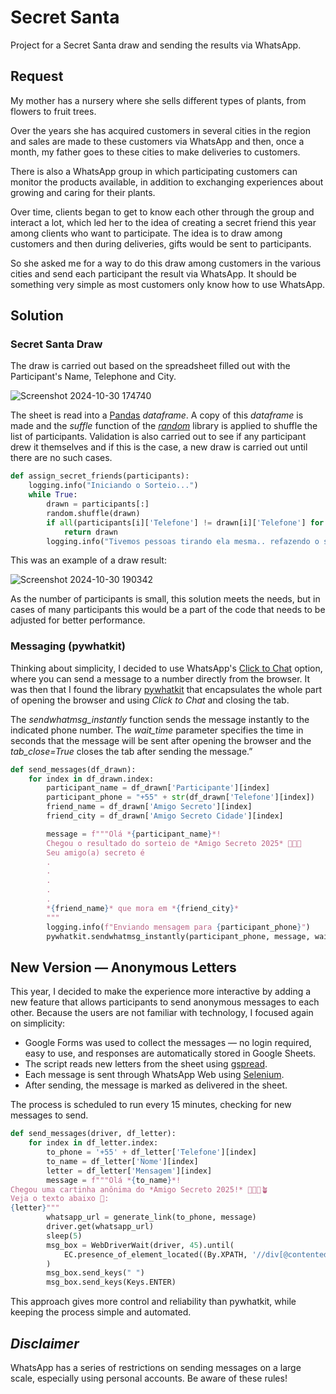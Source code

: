 # Secret Santa

Project for a Secret Santa draw and sending the results via WhatsApp.

## Request

My mother has a nursery where she sells different types of plants, from flowers to fruit trees.

Over the years she has acquired customers in several cities in the region and sales are made to these customers via WhatsApp and then, once a month, my father goes to these cities to make deliveries to customers.

There is also a WhatsApp group in which participating customers can monitor the products available, in addition to exchanging experiences about growing and caring for their plants.

Over time, clients began to get to know each other through the group and interact a lot, which led her to the idea of creating a secret friend this year among clients who want to participate.
The idea is to draw among customers and then during deliveries, gifts would be sent to participants.

So she asked me for a way to do this draw among customers in the various cities and send each participant the result via WhatsApp.
It should be something very simple as most customers only know how to use WhatsApp.

## Solution

### Secret Santa Draw

The draw is carried out based on the spreadsheet filled out with the Participant's Name, Telephone and City.

![Screenshot 2024-10-30 174740](https://github.com/user-attachments/assets/00ee603f-fc46-48d7-b18e-4aa036e0b56a)


The sheet is read into a [Pandas](https://pandas.pydata.org/) _dataframe_. A copy of this _dataframe_ is made and the _suffle_ function of the [_random_](https://docs.python.org/3/library/random.html) library is applied to shuffle the list of participants.
Validation is also carried out to see if any participant drew it themselves and if this is the case, a new draw is carried out until there are no such cases.

``` python
def assign_secret_friends(participants):
    logging.info("Iniciando o Sorteio...")
    while True:
        drawn = participants[:]
        random.shuffle(drawn)
        if all(participants[i]['Telefone'] != drawn[i]['Telefone'] for i in range(len(participants))):
            return drawn
        logging.info("Tivemos pessoas tirando ela mesma.. refazendo o sorteio")
```

This was an example of a draw result:

![Screenshot 2024-10-30 190342](https://github.com/user-attachments/assets/dcd4b311-4aba-4848-bb8b-fcaf00071290)


As the number of participants is small, this solution meets the needs, but in cases of many participants this would be a part of the code that needs to be adjusted for better performance.

### Messaging (pywhatkit)

Thinking about simplicity, I decided to use WhatsApp's [Click to Chat](https://faq.whatsapp.com/5913398998672934/?helpref=uf_share) option, where you can send a message to a number directly from the browser.
It was then that I found the library [pywhatkit](https://pypi.org/project/pywhatkit/) that encapsulates the whole part of opening the browser and using *Click to Chat* and closing the tab.

The _sendwhatmsg_instantly_ function sends the message instantly to the indicated phone number. The _wait_time_ parameter specifies the time in seconds that the message will be sent after opening the browser and the _tab_close=True_ closes the tab after sending the message.”

``` python
def send_messages(df_drawn):
    for index in df_drawn.index:
        participant_name = df_drawn['Participante'][index]
        participant_phone = "+55" + str(df_drawn['Telefone'][index])
        friend_name = df_drawn['Amigo Secreto'][index]
        friend_city = df_drawn['Amigo Secreto Cidade'][index]

        message = f"""Olá *{participant_name}*!
        Chegou o resultado do sorteio de *Amigo Secreto 2025* 💐🌷🌿
        Seu amigo(a) secreto é
        .
        .
        .
        .
        .
        *{friend_name}* que mora em *{friend_city}*
        """
        logging.info(f"Enviando mensagem para {participant_phone}")
        pywhatkit.sendwhatmsg_instantly(participant_phone, message, wait_time=15, tab_close=True)
```

## New Version — Anonymous Letters

This year, I decided to make the experience more interactive by adding a new feature that allows participants to send anonymous messages to each other.
Because the users are not familiar with technology, I focused again on simplicity:
- Google Forms was used to collect the messages — no login required, easy to use, and responses are automatically stored in Google Sheets.
- The script reads new letters from the sheet using [gspread](https://pypi.org/project/gspread/).
- Each message is sent through WhatsApp Web using [Selenium](https://www.selenium.dev/).
- After sending, the message is marked as delivered in the sheet.

The process is scheduled to run every 15 minutes, checking for new messages to send.

``` python
def send_messages(driver, df_letter):
    for index in df_letter.index:
        to_phone = '+55' + df_letter['Telefone'][index]
        to_name = df_letter['Nome'][index]
        letter = df_letter['Mensagem'][index]
        message = f"""Olá *{to_name}*!
Chegou uma cartinha anônima do *Amigo Secreto 2025!* 💐🌷🪻🪴
Veja o texto abaixo 💌:
{letter}"""
        whatsapp_url = generate_link(to_phone, message)
        driver.get(whatsapp_url)
        sleep(5)
        msg_box = WebDriverWait(driver, 45).until(
            EC.presence_of_element_located((By.XPATH, '//div[@contenteditable="true"][@data-tab="10"]'))
        )
        msg_box.send_keys(" ")
        msg_box.send_keys(Keys.ENTER)

```

This approach gives more control and reliability than pywhatkit, while keeping the process simple and automated.

<!-- ### Demo

Here is a video demonstrating how the draw is carried out and messages are sent: 

[![Demo](https://img.youtube.com/vi/SRuPT3GjgVg/0.jpg)](https://www.youtube.com/watch?v=SRuPT3GjgVg) -->


## *_Disclaimer_*

WhatsApp has a series of restrictions on sending messages on a large scale, especially using personal accounts. Be aware of these rules!
